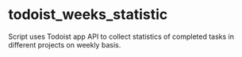 # todoist_weeks_statistic
Script uses Todoist app API to collect statistics of completed tasks in different projects on weekly basis.
